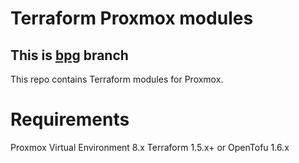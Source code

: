 # Terraform Proxmox modules
## This is [bpg](https://registry.terraform.io/providers/bpg/proxmox/latest) branch
This repo contains Terraform modules for Proxmox.

# Requirements
Proxmox Virtual Environment 8.x
Terraform 1.5.x+ or OpenTofu 1.6.x